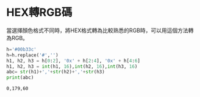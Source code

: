 
# HEX轉RGB碼
當選擇顏色格式不同時，將HEX格式轉為比較熟悉的RGB時，可以用這個方法轉為RGB。



```python
h='#00b33c'
h=h.replace('#','')
h1, h2, h3 = h[0:2], '0x' + h[2:4], '0x' + h[4:6]
h1, h2, h3 = int(h1, 16),int(h2, 16),int(h3, 16)
abc= str(h1)+','+str(h2)+','+str(h3)
print(abc)
```

    0,179,60

